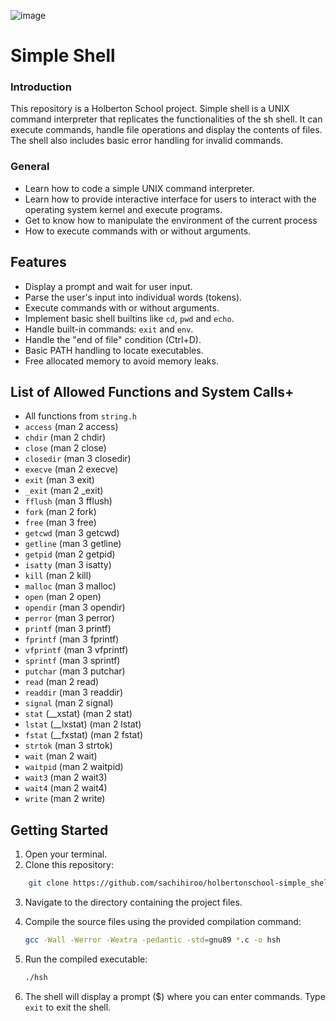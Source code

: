 ![image](https://apply.holbertonschool.com/holberton-logo.png)


# Simple Shell

### Introduction

This repository is a Holberton School project. Simple shell is a UNIX command interpreter that replicates the functionalities of the sh shell. It can execute commands, handle file operations and display the contents of files. The shell also includes basic error handling for invalid commands.

### General

* Learn how to code a simple UNIX command interpreter.
* Learn how to provide interactive interface for users to interact with the operating system kernel and execute programs.
* Get to know how to manipulate the environment of the current process
* How to execute commands with or without arguments.

## Features

* Display a prompt and wait for user input.
* Parse the user's input into individual words (tokens).
* Execute commands with or without arguments.
* Implement basic shell builtins like `cd`, `pwd` and `echo`.
* Handle built-in commands: `exit` and `env`.
* Handle the "end of file" condition (Ctrl+D).
* Basic PATH handling to locate executables.
* Free allocated memory to avoid memory leaks.

## List of Allowed Functions and System Calls+

- All functions from `string.h`
- `access` (man 2 access)
- `chdir` (man 2 chdir)
- `close` (man 2 close)
- `closedir` (man 3 closedir)
- `execve` (man 2 execve)
- `exit` (man 3 exit)
- `_exit` (man 2 _exit)
- `fflush` (man 3 fflush)
- `fork` (man 2 fork)
- `free` (man 3 free)
- `getcwd` (man 3 getcwd)
- `getline` (man 3 getline)
- `getpid` (man 2 getpid)
- `isatty` (man 3 isatty)
- `kill` (man 2 kill)
- `malloc` (man 3 malloc)
- `open` (man 2 open)
- `opendir` (man 3 opendir)
- `perror` (man 3 perror)
- `printf` (man 3 printf)
- `fprintf` (man 3 fprintf)
- `vfprintf` (man 3 vfprintf)
- `sprintf` (man 3 sprintf)
- `putchar` (man 3 putchar)
- `read` (man 2 read)
- `readdir` (man 3 readdir)
- `signal` (man 2 signal)
- `stat` (__xstat) (man 2 stat)
- `lstat` (__lxstat) (man 2 lstat)
- `fstat` (__fxstat) (man 2 fstat)
- `strtok` (man 3 strtok)
- `wait` (man 2 wait)
- `waitpid` (man 2 waitpid)
- `wait3` (man 2 wait3)
- `wait4` (man 2 wait4)
- `write` (man 2 write)

## Getting Started

1. Open your terminal.
2. Clone this repository:

```bash
    git clone https://github.com/sachihiroo/holbertonschool-simple_shell
   ```

3. Navigate to the directory containing the project files.

4. Compile the source files using the provided compilation command:

   ```bash
   gcc -Wall -Werror -Wextra -pedantic -std=gnu89 *.c -o hsh
      ```


5. Run the compiled executable:

   ```bash
   ./hsh
   ```

6. The shell will display a prompt ($) where you can enter commands. Type `exit` to exit the shell.














